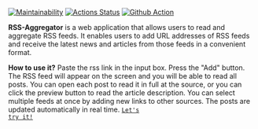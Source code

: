 [![Maintainability](https://api.codeclimate.com/v1/badges/0aec9f5455a5715d4595/maintainability)](https://codeclimate.com/github/ninja095/frontend-project-11/maintainability)
[![Actions Status](https://github.com/ninja095/frontend-project-11/workflows/hexlet-check/badge.svg)](https://github.com/ninja095/frontend-project-11/actions)
[![Github Action](https://github.com/ninja095/frontend-project-11/actions/workflows/node-check.yml/badge.svg)](https://github.com/ninja095/frontend-project-11/actions/workflows/node-check.yml)

**RSS-Aggregator** is a web application that allows users to read and aggregate RSS feeds. It enables users to add URL addresses of RSS feeds and receive the latest news and articles from those feeds in a convenient format.

**How to use it?** Paste the rss link in the input box. Press the "Add" button. The RSS feed will appear on the screen and you will be able to read all posts. You can open each post to read it in full at the source, or you can click the preview button to read the article description. You can select multiple feeds at once by adding new links to other sources. The posts are updated automatically in real time. <code>[Let's try it!](https://frontend-project-11-ninja095-ninja095.vercel.app/)</code>
